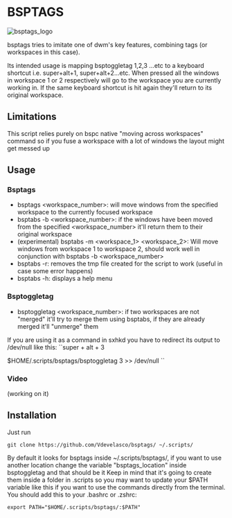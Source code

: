 # BSPTAGS
![bsptags_logo](https://github.com/Vdevelasco/bsptags/assets/24989959/6e82f6fe-b17d-4c6a-accf-9e6750390408)

bsptags tries to imitate one of dwm's key features, combining tags (or workspaces in this case). 

Its intended usage is mapping bsptoggletag 1,2,3 ...etc to a keyboard shortcut i.e. super+alt+1, super+alt+2...etc. When pressed all the windows in workspace 1 or 2 respectively will go to the workspace you are currently working in. If the same keyboard shortcut is hit again they'll return to its original workspace.

## Limitations
This script relies purely on bspc native "moving across workspaces" command so if you fuse a workspace with a lot of windows the layout might get messed up

## Usage
### Bsptags
 - bsptags <workspace_number>: will move windows from the specified workspace to the currently focused workspace
 - bsptabs -b <workspace_number>: if the windows have been moved from the specified <workspace_number> it'll return them to their original workspace
 - (experimental) bsptabs -m <workspace_1> <workspace_2>: Will move windows from workspace 1 to workspace 2, should work well in conjunction with bsptabs -b <workspace_number>
 - bsptabs -r: removes the tmp file created for the script to work (useful in case some error happens)
 - bsptabs -h: displays a help menu

### Bsptoggletag
  - bsptoggletag <workspace_number>: if two workspaces are not "merged" it'll try to merge them using bsptabs, if they are already merged it'll "unmerge" them

If you are using it as a command in sxhkd you have to redirect its output to /dev/null like this:
``super + alt + 3

  $HOME/.scripts/bsptags/bsptoggletag 3 >> /dev/null
``

### Video
(working on it)

## Installation
Just run 

``git clone https://github.com/Vdevelasco/bsptags/ ~/.scripts/``

By default it looks for bsptags inside ~/.scripts/bsptags/, if you want to use another location change the variable "bsptags_location" inside bsptoggletag and that should be it
Keep in mind that it's going to create them inside a folder in .scripts so you may want to update your $PATH variable like this if you want to use the commands directly from the terminal. You should add this to your .bashrc or .zshrc:

``export PATH="$HOME/.scripts/bsptags/:$PATH"``
